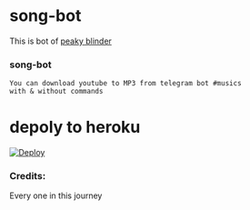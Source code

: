 # song-bot

This is bot of [peaky blinder](https://t.me/no_ones_like_me)

### song-bot
```
You can download youtube to MP3 from telegram bot #musics
with & without commands
```

# depoly to heroku 

[![Deploy](https://www.herokucdn.com/deploy/button.svg)](https://heroku.com/deploy?template=https://github.com/Ssfive123/telegraphuploader)

### Credits: 
Every one in this journey
